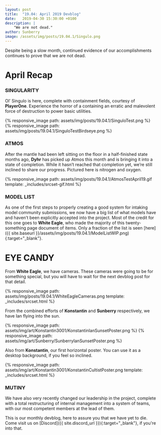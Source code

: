 ```yaml
---
layout: post
title:  "19.04: April 2019 Devblog"
date:   2019-04-30 15:30:00 +0100
description: |
    "We are not dead."
author: Sunberry
image: /assets/img/posts/19.04.1/Singulo.png
---
```


Despite being a slow month, continued evidence of our accomplishments continues to prove that we are not dead.

# April Recap

### SINGULARITY

Ol’ Singulo is here, complete with containment fields, courtesy of **PlayerOne**. Experience the horror of a containing an erratic and malevolent force of destruction to power basic utilities.

<div class='horizontal-2' markdown='1'>
{% responsive_image path: assets/img/posts/19.04.1/SinguloTest.png %}
{% responsive_image path: assets/img/posts/19.04.1/SinguloTestBirdseye.png %}
</div>

### ATMOS

After the mantle had been left sitting on the floor in a half-finished state months ago, **Dyhr** has picked up Atmos this month and is bringing it into a state of completion. While it hasn’t reached that completion yet, we’re still inclined to share our progress. Pictured here is nitrogen and oxygen.

{% responsive_image path: assets/img/posts/19.04.1/AtmosTestApril19.gif template: _includes/srcset-gif.html %}

### MODEL LIST

As one of the first steps to properly creating a good system for intaking model community submissions, we now have a big list of what models have and haven’t been explicitly accepted into the project. Most of the credit for this one goes to **White Eagle**, who made the majority of this twenty-something page document of items. Only a fraction of the list is seen [here]({{ site.baseurl }}/assets/img/posts/19.04.1/ModelListWIP.png){:target="_blank"}.

# EYE CANDY

From **White Eagle**, we have cameras. These cameras were going to be for something special, but you will have to wait for the next devblog post for that detail.

{% responsive_image path: assets/img/posts/19.04.1/WhiteEagleCameras.png template: _includes/srcset.html %}

From the combined efforts of **Konstantin** and **Sunberry** respectively, we have Ian flying into the sun.

<div class='horizontal-2' markdown='1'>
{% responsive_image path: assets/img/art/Konstantin3001/KonstantinIanSunsetPoster.png %}
{% responsive_image path: assets/img/art/Sunberry/SunberryIanSunsetPoster.png %}
</div>

Also from **Konstantin**, our first horizontal poster. You can use it as a desktop background, if you feel so inclined.

{% responsive_image path: assets/img/art/Konstantin3001/KonstantinCultistPoster.png template: _includes/srcset.html %}

### MUTINY

We have also very recently changed our leadership in the project, complete with a total restructuring of internal management into a system of teams, with our most competent members at the lead of them.

This is our monthly devblog, here to assure you that we have yet to die.
Come visit us on [Discord]({{ site.discord_url }}){:target="_blank"}, if you're into that.
